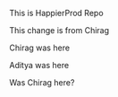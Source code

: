 This is HappierProd Repo

This change is from Chirag

Chirag was here

Aditya was here

Was Chirag here?